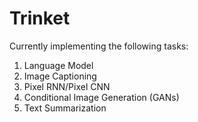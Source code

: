 # Trinket

Currently implementing the following tasks:
1. Language Model
2. Image Captioning
3. Pixel RNN/Pixel CNN
4. Conditional Image Generation (GANs)
5. Text Summarization
